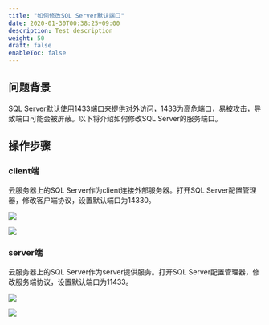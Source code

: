 ```yaml
---
title: "如何修改SQL Server默认端口"
date: 2020-01-30T00:38:25+09:00
description: Test description
weight: 50
draft: false
enableToc: false 
---
```


## 问题背景

SQL Server默认使用1433端口来提供对外访问，1433为高危端口，易被攻击，导致端口可能会被屏蔽。以下将介绍如何修改SQL Server的服务端口。

## 操作步骤

### client端

云服务器上的SQL Server作为client连接外部服务器。打开SQL Server配置管理器，修改客户端协议，设置默认端口为14330。

![](../../../_images/sqlserver_change_default_port_1.png) 

![](../../../_images/sqlserver_change_default_port_2.png) 

### server端

云服务器上的SQL Server作为server提供服务。打开SQL Server配置管理器，修改服务端协议，设置默认端口为11433。

![](../../../_images/sqlserver_change_default_port_3.png) 

![](../../../_images/sqlserver_change_default_port_4.png) 